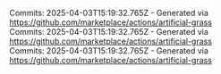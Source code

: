 Commits: 2025-04-03T15:19:32.765Z - Generated via https://github.com/marketplace/actions/artificial-grass
<br>
Commits: 2025-04-03T15:19:32.765Z - Generated via https://github.com/marketplace/actions/artificial-grass
<br>
Commits: 2025-04-03T15:19:32.765Z - Generated via https://github.com/marketplace/actions/artificial-grass
<br>
